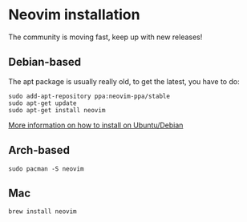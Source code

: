 
# Neovim installation
The community is moving fast, keep up with new releases!

## Debian-based
The apt package is usually really old, to get the latest, you have to do:
```
sudo add-apt-repository ppa:neovim-ppa/stable
sudo apt-get update
sudo apt-get install neovim
```
[More information on how to install on Ubuntu/Debian](https://github.com/neovim/neovim/wiki/Installing-Neovim#ubuntu)

## Arch-based

```
sudo pacman -S neovim
```

## Mac

```
brew install neovim
```

